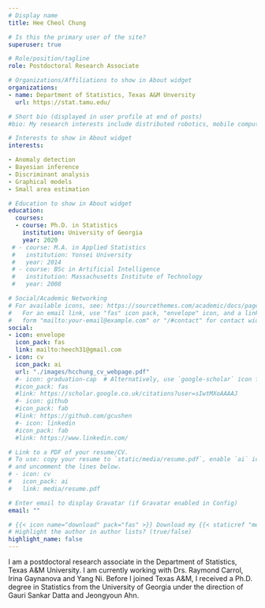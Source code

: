 ```yaml
---
# Display name
title: Hee Cheol Chung

# Is this the primary user of the site?
superuser: true

# Role/position/tagline
role: Postdoctoral Research Associate

# Organizations/Affiliations to show in About widget
organizations:
- name: Department of Statistics, Texas A&M Unversity
  url: https://stat.tamu.edu/

# Short bio (displayed in user profile at end of posts)
#bio: My research interests include distributed robotics, mobile computing and programmable matter.

# Interests to show in About widget
interests:

- Anomaly detection
- Bayesian inference
- Discriminant analysis
- Graphical models
- Small area estimation

# Education to show in About widget
education:
  courses:
  - course: Ph.D. in Statistics
    institution: University of Georgia
    year: 2020
 # - course: M.A. in Applied Statistics
 #   institution: Yonsei University
 #   year: 2014
 # - course: BSc in Artificial Intelligence
 #   institution: Massachusetts Institute of Technology
 #   year: 2008

# Social/Academic Networking
# For available icons, see: https://sourcethemes.com/academic/docs/page-builder/#icons
#   For an email link, use "fas" icon pack, "envelope" icon, and a link in the
#   form "mailto:your-email@example.com" or "/#contact" for contact widget.
social:
- icon: envelope
  icon_pack: fas
  link: mailto:heech31@gmail.com
- icon: cv
  icon_pack: ai
  url: "./images/hcchung_cv_webpage.pdf"
  #- icon: graduation-cap  # Alternatively, use `google-scholar` icon from `ai` icon pack
  #icon_pack: fas
  #link: https://scholar.google.co.uk/citations?user=sIwtMXoAAAAJ
  #- icon: github
  #icon_pack: fab
  #link: https://github.com/gcushen
  #- icon: linkedin
  #icon_pack: fab
  #link: https://www.linkedin.com/

# Link to a PDF of your resume/CV.
# To use: copy your resume to `static/media/resume.pdf`, enable `ai` icons in `params.toml`, 
# and uncomment the lines below.
# - icon: cv
#   icon_pack: ai
#   link: media/resume.pdf

# Enter email to display Gravatar (if Gravatar enabled in Config)
email: ""

# {{< icon name="download" pack="fas" >}} Download my {{< staticref "media/demo_resume.pdf" "newtab" >}}resumé{{< /staticref >}}.
# Highlight the author in author lists? (true/false)
highlight_name: false
---
```

I am a postdoctoral research associate in the Department of Statistics, Texas A&M University. I am currently working with Drs. Raymond Carrol, Irina Gaynanova and Yang Ni. Before I joined Texas A&M, I received a Ph.D. degree in Statistics from the University of Georgia under the direction of Gauri Sankar Datta and Jeongyoun Ahn.

